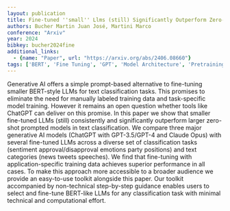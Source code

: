 ```yaml
---
layout: publication
title: Fine-tuned ''small'' Llms (still) Significantly Outperform Zero-shot Generative AI Models In Text Classification
authors: Bucher Martin Juan José, Martini Marco
conference: "Arxiv"
year: 2024
bibkey: bucher2024fine
additional_links:
  - {name: "Paper", url: "https://arxiv.org/abs/2406.08660"}
tags: ['BERT', 'Fine Tuning', 'GPT', 'Model Architecture', 'Pretraining Methods', 'Prompting', 'Tools', 'Training Techniques']
---
```

Generative AI offers a simple prompt-based alternative to fine-tuning smaller BERT-style LLMs for text classification tasks. This promises to eliminate the need for manually labeled training data and task-specific model training. However it remains an open question whether tools like ChatGPT can deliver on this promise. In this paper we show that smaller fine-tuned LLMs (still) consistently and significantly outperform larger zero-shot prompted models in text classification. We compare three major generative AI models (ChatGPT with GPT-3.5/GPT-4 and Claude Opus) with several fine-tuned LLMs across a diverse set of classification tasks (sentiment approval/disapproval emotions party positions) and text categories (news tweets speeches). We find that fine-tuning with application-specific training data achieves superior performance in all cases. To make this approach more accessible to a broader audience we provide an easy-to-use toolkit alongside this paper. Our toolkit accompanied by non-technical step-by-step guidance enables users to select and fine-tune BERT-like LLMs for any classification task with minimal technical and computational effort.
